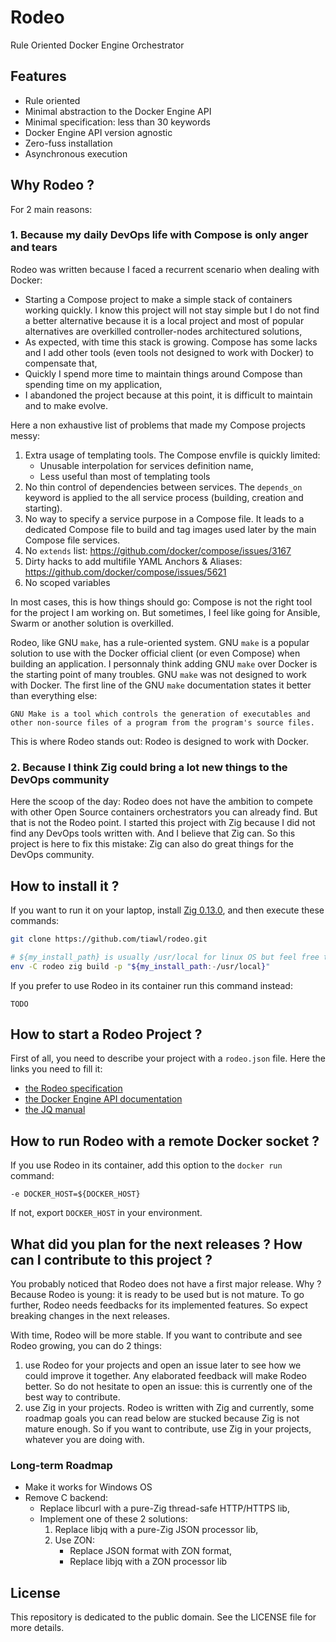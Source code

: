 # Rodeo

Rule Oriented Docker Engine Orchestrator

## Features

- Rule oriented
- Minimal abstraction to the Docker Engine API
- Minimal specification: less than 30 keywords
- Docker Engine API version agnostic
- Zero-fuss installation
- Asynchronous execution

## Why Rodeo ?

For 2 main reasons:

### 1. Because my daily DevOps life with Compose is only anger and tears

Rodeo was written because I faced a recurrent scenario when dealing with Docker:
- Starting a Compose project to make a simple stack of containers working quickly. I know this project will not stay simple but I do not find a better alternative because it is a local project and most of popular alternatives are overkilled controller-nodes architectured solutions,
- As expected, with time this stack is growing. Compose has some lacks and I add other tools (even tools not designed to work with Docker) to compensate that,
- Quickly I spend more time to maintain things around Compose than spending time on my application,
- I abandoned the project because at this point, it is difficult to maintain and to make evolve.

Here a non exhaustive list of problems that made my Compose projects messy:
1. Extra usage of templating tools. The Compose envfile is quickly limited:
    - Unusable interpolation for services definition name,
    - Less useful than most of templating tools
2. No thin control of dependencies between services. The `depends_on` keyword is applied to the all service process (building, creation and starting).
3. No way to specify a service purpose in a Compose file. It leads to a dedicated Compose file to build and tag images used later by the main Compose file services.
4. No `extends` list: https://github.com/docker/compose/issues/3167
5. Dirty hacks to add multifile YAML Anchors & Aliases: https://github.com/docker/compose/issues/5621
6. No scoped variables

In most cases, this is how things should go: Compose is not the right tool for the project I am working on.
But sometimes, I feel like going for Ansible, Swarm or another solution is overkilled.

Rodeo, like GNU `make`, has a rule-oriented system. GNU `make` is a popular solution to use with the Docker official client (or even Compose) when building an application. I personnaly think adding GNU `make` over Docker is the starting point of many troubles. GNU `make` was not designed to work with Docker. The first line of the GNU `make` documentation states it better than everything else:
```
GNU Make is a tool which controls the generation of executables and other non-source files of a program from the program's source files.
```

This is where Rodeo stands out: Rodeo is designed to work with Docker.

### 2. Because I think Zig could bring a lot new things to the DevOps community

Here the scoop of the day: Rodeo does not have the ambition to compete with other Open Source containers orchestrators you can already find. But that is not the Rodeo point. I started this project with Zig because I did not find any DevOps tools written with. And I believe that Zig can. So this project is here to fix this mistake: Zig can also do great things for the DevOps community.

## How to install it ?

If you want to run it on your laptop, install [Zig 0.13.0](https://ziglang.org/download/), and then execute these commands:
```sh
git clone https://github.com/tiawl/rodeo.git

# ${my_install_path} is usually /usr/local for linux OS but feel free to change it for a more suitable location for your usecase
env -C rodeo zig build -p "${my_install_path:-/usr/local}"
```

If you prefer to use Rodeo in its container run this command instead:
```
TODO
```

## How to start a Rodeo Project ?

First of all, you need to describe your project with a `rodeo.json` file. Here the links you need to fill it:
- [the Rodeo specification](https://github.com/tiawl/rodeo/blob/trunk/doc/00_index.md)
- [the Docker Engine API documentation](https://docs.docker.com/engine/api/)
- [the JQ manual](https://jqlang.github.io/jq/manual/)

## How to run Rodeo with a remote Docker socket ?

If you use Rodeo in its container, add this option to the `docker run` command:
```
-e DOCKER_HOST=${DOCKER_HOST}
```

If not, export `DOCKER_HOST` in your environment.

## What did you plan for the next releases ? How can I contribute to this project ?

You probably noticed that Rodeo does not have a first major release. Why ? Because Rodeo is young: it is ready to be used but is not mature. To go further, Rodeo needs feedbacks for its implemented features. So expect breaking changes in the next releases.

With time, Rodeo will be more stable. If you want to contribute and see Rodeo growing, you can do 2 things:
1. use Rodeo for your projects and open an issue later to see how we could improve it together. Any elaborated feedback will make Rodeo better. So do not hesitate to open an issue: this is currently one of the best way to contribute.
2. use Zig in your projects. Rodeo is written with Zig and currently, some roadmap goals you can read below are stucked because Zig is not mature enough. So if you want to contribute, use Zig in your projects, whatever you are doing with.

### Long-term Roadmap

- Make it works for Windows OS
- Remove C backend:
    - Replace libcurl with a pure-Zig thread-safe HTTP/HTTPS lib,
    - Implement one of these 2 solutions:
        1. Replace libjq with a pure-Zig JSON processor lib,
        2. Use ZON:
            - Replace JSON format with ZON format,
            - Replace libjq with a ZON processor lib

## License

This repository is dedicated to the public domain. See the LICENSE file for more details.
